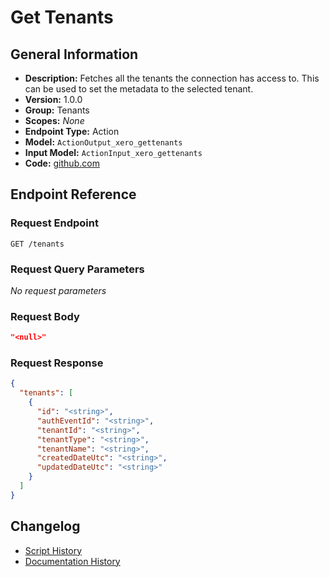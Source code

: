 <!-- BEGIN GENERATED CONTENT -->
# Get Tenants

## General Information

- **Description:** Fetches all the tenants the connection has access to.
This can be used to set the metadata to the selected tenant.
- **Version:** 1.0.0
- **Group:** Tenants
- **Scopes:** _None_
- **Endpoint Type:** Action
- **Model:** `ActionOutput_xero_gettenants`
- **Input Model:** `ActionInput_xero_gettenants`
- **Code:** [github.com](https://github.com/NangoHQ/integration-templates/tree/main/integrations/xero/actions/get-tenants.ts)


## Endpoint Reference

### Request Endpoint

`GET /tenants`

### Request Query Parameters

_No request parameters_

### Request Body

```json
"<null>"
```

### Request Response

```json
{
  "tenants": [
    {
      "id": "<string>",
      "authEventId": "<string>",
      "tenantId": "<string>",
      "tenantType": "<string>",
      "tenantName": "<string>",
      "createdDateUtc": "<string>",
      "updatedDateUtc": "<string>"
    }
  ]
}
```

## Changelog

- [Script History](https://github.com/NangoHQ/integration-templates/commits/main/integrations/xero/actions/get-tenants.ts)
- [Documentation History](https://github.com/NangoHQ/integration-templates/commits/main/integrations/xero/actions/get-tenants.md)

<!-- END  GENERATED CONTENT -->

